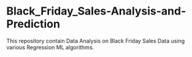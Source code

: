 # Black_Friday_Sales-Analysis-and-Prediction
This repository contain Data Analysis on Black Friday Sales Data using various Regression ML algorithms.

